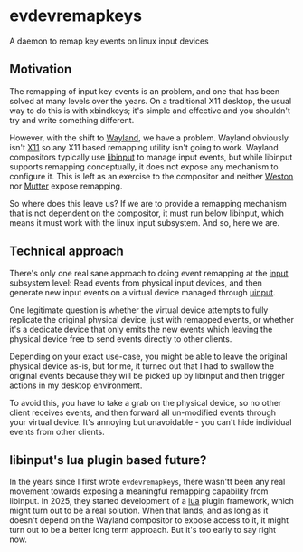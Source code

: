 # evdevremapkeys

A daemon to remap key events on linux input devices

## Motivation

The remapping of input key events is an problem, and one that has been solved
at many levels over the years. On a traditional X11 desktop, the usual way
to do this is with xbindkeys; it's simple and effective and you shouldn't
try and write something different.

However, with the shift to [Wayland](https://wayland.freedesktop.org/), we
have a problem. Wayland obviously isn't [X11](https://www.x.org) so any X11
based remapping utility isn't going to work. Wayland compositors typically use
[libinput](https://www.freedesktop.org/wiki/Software/libinput/) to manage
input events, but while libinput supports remapping conceptually, it does not
expose any mechanism to configure it. This is left as an exercise to the
compositor and neither [Weston](https://github.com/wayland-project/weston)
nor [Mutter](https://github.com/GNOME/mutter) expose remapping.

So where does this leave us? If we are to provide a remapping mechanism that
is not dependent on the compositor, it must run below libinput, which means
it must work with the linux input subsystem. And so, here we are.

## Technical approach

There's only one real sane approach to doing event remapping at the
[input](https://www.kernel.org/doc/html/latest/input/input.html) subsystem
level: Read events from physical input devices, and then generate new input
events on a virtual device managed through
[uinput](https://www.kernel.org/doc/html/latest/input/uinput.html).

One legitimate question is whether the virtual device attempts to fully
replicate the original physical device, just with remapped events, or whether
it's a dedicate device that only emits the new events which leaving the
physical device free to send events directly to other clients.

Depending on your exact use-case, you might be able to leave the original
physical device as-is, but for me, it turned out that I had to swallow the
original events because they will be picked up by libinput and then trigger
actions in my desktop environment.

To avoid this, you have to take a grab on the physical device, so no other
client receives events, and then forward all un-modified events through
your virtual device. It's annoying but unavoidable - you can't hide individual
events from other clients.

## libinput's lua plugin based future?

In the years since I first wrote `evdevremapkeys`, there wasn'tt been any real
movement towards exposing a meaningful remapping capability from libinput. In
2025, they started development of a
[lua](https://gitlab.freedesktop.org/libinput/libinput/-/merge_requests/1192)
plugin framework, which might turn out to be a real solution. When that lands,
and as long as it doesn't depend on the Wayland compositor to expose access to
it, it might turn out to be a better long term approach. But it's too early to
say right now.